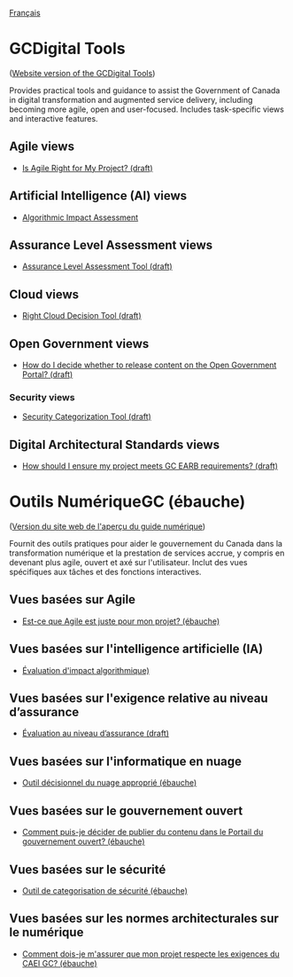 <!-- markdownlint-disable MD041 -->
[Français](#outils-numériquegc-ébauche)
<!-- markdownlint-enable MD041 -->

# GCDigital Tools

([Website version of the GCDigital Tools](https://canada-ca.github.io/gcdigital-tools_outils-numeriquesgc/en/overview.html))

Provides practical tools and guidance to assist the Government of Canada in digital transformation and augmented service delivery, including becoming more agile, open and user-focused. Includes task-specific views and interactive features.

## Agile views

- [Is Agile Right for My Project? (draft)](https://canada-ca.github.io/gcdigital-tools_outils-numeriquesgc/views-vues/agile/en/agile-use-when.html)

## Artificial Intelligence (AI) views

- [Algorithmic Impact Assessment](https://canada-ca.github.io/aia-eia-js/)

## Assurance Level Assessment views

- [Assurance Level Assessment Tool (draft)](https://canada-ca.github.io/gcdigital-tools_outils-numeriquesgc/views-vues/assurance-level-requirement/en/assurance-level-requirement.html)

## Cloud views

- [Right Cloud Decision Tool (draft)](https://canada-ca.github.io/gcdigital-tools_outils-numeriquesgc/views-vues/cloud-nuage/en/cloud-decision-tool.html)

## Open Government views

- [How do I decide whether to release content on the Open Government Portal? (draft)](https://canada-ca.github.io/gcdigital-tools_outils-numeriquesgc/views-vues/open-gov-gouv-ouvert/en/release-content.html)

### Security views

- [Security Categorization Tool (draft)](https://canada-ca.github.io/gcdigital-tools_outils-numeriquesgc/views-vues/security-securite/en/categorization-tool.html)

## Digital Architectural Standards views

- [How should I ensure my project meets GC EARB requirements? (draft)](https://canada-ca.github.io/gcdigital-tools_outils-numeriquesgc/views-vues/gc-earb-ceai/en/gc-earb.html)

# Outils NumériqueGC (ébauche)

([Version du site web de l'aperçu du guide numérique](https://canada-ca.github.io/gcdigital-tools_outils-numeriquesgc/fr/apercu.html))

Fournit des outils pratiques pour aider le gouvernement du Canada dans la transformation numérique et la prestation de services accrue, y compris en devenant plus agile, ouvert et axé sur l'utilisateur. Inclut des vues spécifiques aux tâches et des fonctions interactives.

## Vues basées sur Agile

- [Est-ce que Agile est juste pour mon projet? (ébauche)](https://canada-ca.github.io/gcdigital-tools_outils-numeriquesgc/views-vues/agile/fr/agile-quand-utiliser.html)

## Vues basées sur l'intelligence artificielle (IA)

- [Évaluation d'impact algorithmique)](https://canada-ca.github.io/aia-eia-js/?lang=fr)

## Vues basées sur l'exigence relative au niveau d’assurance

- [Évaluation au niveau d’assurance (draft)](https://canada-ca.github.io/gcdigital-tools_outils-numeriquesgc/views-vues/assurance-level-requirement/fr/niveau-d'assurance.html)

## Vues basées sur l'informatique en nuage

- [Outil décisionnel du nuage approprié (ébauche)](https://canada-ca.github.io/gcdigital-tools_outils-numeriquesgc/views-vues/cloud-nuage/fr/nuage-outil-decisionnel.html)

## Vues basées sur le gouvernement ouvert

- [Comment puis-je décider de publier du contenu dans le Portail du gouvernement ouvert? (ébauche)](https://canada-ca.github.io/gcdigital-tools_outils-numeriquesgc/views-vues/open-gov-gouv-ouvert/fr/publier-contenu.html)

## Vues basées sur le sécurité

- [Outil de categorisation de sécurité (ébauche)](https://canada-ca.github.io/gcdigital-tools_outils-numeriquesgc/views-vues/security-securite/fr/outil-categorisation.html)

## Vues basées sur les normes architecturales sur le numérique

- [Comment dois-je m'assurer que mon projet respecte les exigences du CAEI GC? (ébauche)](https://canada-ca.github.io/gcdigital-tools_outils-numeriquesgc/views-vues/gc-earb-ceai/fr/ceai-gc.html)

